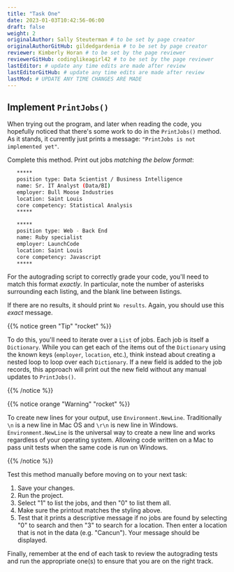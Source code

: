 ```yaml
---
title: "Task One"
date: 2023-01-03T10:42:56-06:00
draft: false
weight: 2
originalAuthor: Sally Steuterman # to be set by page creator
originalAuthorGitHub: gildedgardenia # to be set by page creator
reviewer: Kimberly Horan # to be set by the page reviewer
reviewerGitHub: codinglikeagirl42 # to be set by the page reviewer
lastEditor: # update any time edits are made after review
lastEditorGitHub: # update any time edits are made after review
lastMod: # UPDATE ANY TIME CHANGES ARE MADE
---
```


## Implement `PrintJobs()`

When trying out the program, and later when reading the code, you
hopefully noticed that there's some work to do in the `PrintJobs()`
method. As it stands, it currently just prints a message:
`"PrintJobs is not implemented yet"`.

Complete this method. Print out jobs *matching the below format*:

```bash
   *****
   position type: Data Scientist / Business Intelligence
   name: Sr. IT Analyst (Data/BI)
   employer: Bull Moose Industries
   location: Saint Louis
   core competency: Statistical Analysis
   *****

   *****
   position type: Web - Back End
   name: Ruby specialist
   employer: LaunchCode
   location: Saint Louis
   core competency: Javascript
   *****
```

For the autograding script to correctly grade your code, you'll need to match this format *exactly*. In particular, note the number of asterisks surrounding each listing, and the blank line between listings.

If there are no results, it should print `No results`. Again, you should use this *exact* message.

{{% notice green "Tip" "rocket" %}}

   To do this, you'll need to iterate over a `List` of jobs. Each
   job is itself a `Dictionary`. While you can get each of the items out of
   the `Dictionary` using the known keys (`employer`, `location`, etc.),
   think instead about creating a nested loop to loop over each
   `Dictionary`. If a new field is added to the job records, this approach
   will print out the new field without any manual updates to `PrintJobs()`.

{{% /notice %}}

{{% notice orange "Warning" "rocket" %}}

   To create new lines for your output, use `Environment.NewLine`. Traditionally `\n` is a new line in Mac OS and `\r\n` is new line in Windows. `Environment.NewLine`  is the universal way to create a new line and works regardless of your operating system.  Allowing code written on a Mac to pass unit tests when the same code is run on Windows. 

{{% /notice %}}

Test this method manually before moving on to your next task:

1. Save your changes.
1. Run the project.
1. Select "1" to list the jobs, and then "0" to list them all.
1. Make sure the printout matches the styling above.
1. Test that it prints a descriptive message if no jobs are found by selecting
   "0" to search and then "3" to search for a location. Then enter a location
   that is not in the data (e.g. "Cancun"). Your message should be displayed.

Finally, remember at the end of each task to review the autograding tests and run the appropriate one(s) to ensure that you are on the right track.